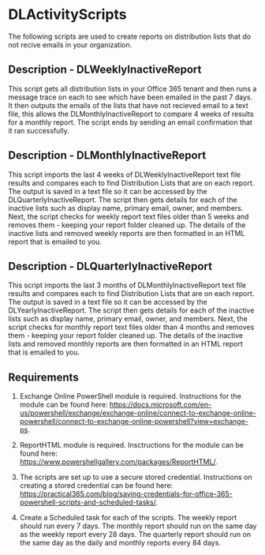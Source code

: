 # DLActivityScripts
The following scripts are used to create reports on distribution lists that do not recive emails in your organization.

## Description - DLWeeklyInactiveReport
This script gets all distribution lists in your Office 365 tenant and then runs a message trace on each to see which have been emailed in the past 7 days. It then outputs the emails of the lists that have not recieved email to a text file, this allows the DLMonthlyInactiveReport to compare 4 weeks of results for a monthly report. The script ends by sending an email confirmation that it ran successfully.

## Description - DLMonthlyInactiveReport
This script imports the last 4 weeks of DLWeeklyInactiveReport text file results and compares each to find Distribution Lists that are on each report.  The output is saved in a text file so it can be accessed by the DLQuarterlyInactiveReport. The script then gets details for each of the inactive lists such as display name, primary email, owner, and members. Next, the script checks for weekly report text files older than 5 weeks and removes them - keeping your report folder cleaned up. The details of the inactive lists and removed weekly reports are then formatted in an HTML report that is emailed to you.

## Description - DLQuarterlyInactiveReport
This script imports the last 3 months of DLMonthlyInactiveReport text file results and compares each to find Distribution Lists that are on each report.  The output is saved in a text file so it can be accessed by the DLYearlyInactiveReport. The script then gets details for each of the inactive lists such as display name, primary email, owner, and members. Next, the script checks for monthly report text files older than 4 months and removes them - keeping your report folder cleaned up. The details of the inactive lists and removed monthly reports are then formatted in an HTML report that is emailed to you.

## Requirements
1. Exchange Online PowerShell module is required. Instructions for the module can be found here: https://docs.microsoft.com/en-us/powershell/exchange/exchange-online/connect-to-exchange-online-powershell/connect-to-exchange-online-powershell?view=exchange-ps.

2. ReportHTML module is required. Insctructions for the module can be found here: https://www.powershellgallery.com/packages/ReportHTML/.

3. The scripts are set up to use a secure stored credential. Instructions on creating a stored credential can be found here: https://practical365.com/blog/saving-credentials-for-office-365-powershell-scripts-and-scheduled-tasks/. 

4. Create a Scheduled task for each of the scripts. The weekly report should run every 7 days. The monthly report should run on the same day as the weekly report every 28 days.  The quarterly report should run on the same day as the daily and monthly reports every 84 days. 
